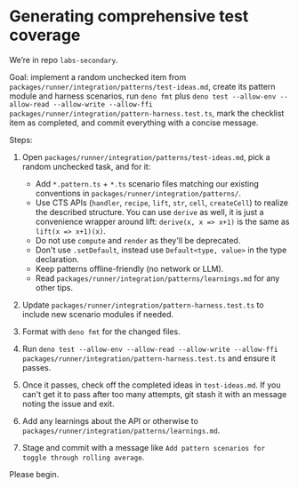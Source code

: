 # Generating comprehensive test coverage

We’re in repo `labs-secondary`.

Goal: implement a random unchecked item from
`packages/runner/integration/patterns/test-ideas.md`, create its pattern module
and harness scenarios, run `deno fmt` plus
`deno test --allow-env --allow-read --allow-write --allow-ffi packages/runner/integration/pattern-harness.test.ts`,
mark the checklist item as completed, and commit everything with a concise
message.

Steps:

1. Open `packages/runner/integration/patterns/test-ideas.md`, pick a random
   unchecked task, and for it:
   - Add `*.pattern.ts` + `*.ts` scenario files matching our existing
     conventions in `packages/runner/integration/patterns/`.
   - Use CTS APIs (`handler`, `recipe`, `lift`, `str`, `cell`, `createCell`) to
     realize the described structure. You can use `derive` as well, it is just a
     convenience wrapper around lift: `derive(x, x => x+1)` is the same as
     `lift(x => x+1)(x)`.
   - Do not use `compute` and `render` as they'll be deprecated.
   - Don't use `.setDefault`, instead use `Default<type, value>` in the type
     declaration.
   - Keep patterns offline-friendly (no network or LLM).
   - Read `packages/runner/integration/patterns/learnings.md` for any other
     tips.

2. Update `packages/runner/integration/pattern-harness.test.ts` to include new
   scenario modules if needed.

3. Format with `deno fmt` for the changed files.

4. Run
   `deno test --allow-env --allow-read --allow-write --allow-ffi packages/runner/integration/pattern-harness.test.ts`
   and ensure it passes.

5. Once it passes, check off the completed ideas in `test-ideas.md`. If you
   can't get it to pass after too many attempts, git stash it with an message
   noting the issue and exit.

6. Add any learnings about the API or otherwise to
   `packages/runner/integration/patterns/learnings.md`.

7. Stage and commit with a message like
   `Add pattern scenarios for toggle through rolling average`.

Please begin.
